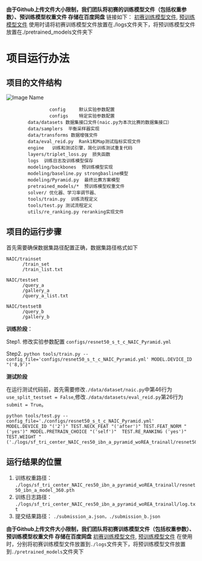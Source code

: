 
**由于Github上传文件大小限制，我们团队将初赛的训练模型文件（包括权重参数）、预训练模型权重文件 存储在百度网盘**
链接如下：
[初赛训练模型文件](https://pan.baidu.com/s/18VBTsjO31pHOcnbQVe1fSQ),
[预训练模型文件](https://pan.baidu.com/s/1-2QoE_MKvJAb-6EzD0-YVQ)
使用时请将初赛训练模型文件放置在./logs文件夹下，将预训练模型文件放置在./pretrained_models文件夹下

# 项目运行办法


## 项目的文件结构

![Image Name](https://cdn.kesci.com/upload/image/q1u8bpjvq1.png?imageView2/0/w/960/h/960)

``` 
                config     默认实验参数配置
                configs    特定实验参数配置
		data/datasets 数据集接口文件(naic.py为本次比赛的数据集接口）
		data/samplers  平衡采样器实现
		data/transforms 数据增强文件
		data/eval_reid.py  Rank1和Map测试指标实现文件
		engine   训练和测试引擎，简化训练测试重复代码
		layers/triplet_loss.py  损失函数
		logs  训练日志及训练模型保存
		modeling/backbones  预训练模型实现
		modeling/baseline.py strongbasline模型
		modeling/Pyramid.py  最终比赛方案模型
		pretrained_models/*  预训练模型权重文件
		solver/ 优化器、学习率调节器、
		tools/train.py  训练流程定义
		tools/test.py 测试流程定义
		utils/re_ranking.py reranking实现文件
```

## 项目的运行步骤
首先需要确保数据集路径配置正确，数据集路径格式如下

```
NAIC/trainset
      /train_set
      /train_list.txt
	
NAIC/testset
      /query_a
      /gallery_a
      /query_a_list.txt
	
NAIC/testsetB
      /query_b
      /gallery_b

```
		     
**训练阶段**：

Step1. 修改实验参数配置 ```configs/resnet50_s_t_c_NAIC_Pyramid.yml```

Step2. ```python tools/train.py --config_file='configs/resnet50_s_t_c_NAIC_Pyramid.yml' MODEL.DEVICE_ID "('8,9')"```



**测试阶段**

在运行测试代码前，首先需要修改```./data/dataset/naic.py```中第46行为```use_split_testset = False```,修改```./data/datasets/eval_reid.py```第26行为```submit = True```。
```
python tools/test.py --config_file='./configs/resnet50_s_t_c_NAIC_Pyramid.yml' MODEL.DEVICE_ID "('2')" TEST.NECK_FEAT "('after')" TEST.FEAT_NORM "('yes')" MODEL.PRETRAIN_CHOICE "('self')"  TEST.RE_RANKING ('yes')" TEST.WEIGHT "('./logs/sf_tri_center_NAIC_res50_ibn_a_pyramid_woREA_trainall/resnet50_ibn_a_model_360.pth')"
```

## 运行结果的位置

1. 训练权重路径：
```./logs/sf_tri_center_NAIC_res50_ibn_a_pyramid_woREA_trainall/resnet50_ibn_a_model_360.pth```
2. 训练日志路径：
```./logs/sf_tri_center_NAIC_res50_ibn_a_pyramid_woREA_trainall/log.txt```
3. 提交结果路径：
```./submission_a.json，./submission_b.json```

**由于Github上传文件大小限制，我们团队将初赛训练模型文件（包括权重参数）、预训练模型权重文件 存储在百度网盘**
[初赛训练模型文件](https://pan.baidu.com/s/18VBTsjO31pHOcnbQVe1fSQ),
[预训练模型文件](https://pan.baidu.com/s/1-2QoE_MKvJAb-6EzD0-YVQ)
在使用时，分别将初赛训练模型文件放置到```./logs```文件夹下，将预训练模型文件放置到```./pretrained_models```文件夹下
